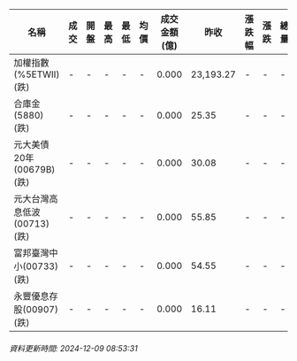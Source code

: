 | 名稱 | 成交 | 開盤 | 最高 | 最低 | 均價 | 成交金額(億) | 昨收 | 漲跌幅 | 漲跌 | 總量 | 昨量 | 振幅 |
| -------- | -------- | -------- | -------- |-------- | -------- | -------- |-------- |-------- |-------- | -------- | -------- |-------- |
|加權指數(%5ETWII) (跌)|-|-|-|-|-|0.000|23,193.27|-|-|-|-|0.00%|
|合庫金(5880) (跌)|-|-|-|-|-|0.000|25.35|-|-|-|-|0.00%|
|元大美債20年(00679B) (跌)|-|-|-|-|-|0.000|30.08|-|-|-|-|0.00%|
|元大台灣高息低波(00713) (跌)|-|-|-|-|-|0.000|55.85|-|-|-|-|0.00%|
|富邦臺灣中小(00733) (跌)|-|-|-|-|-|0.000|54.55|-|-|-|-|0.00%|
|永豐優息存股(00907) (跌)|-|-|-|-|-|0.000|16.11|-|-|-|-|0.00%|
###### 資料更新時間: 2024-12-09 08:53:31